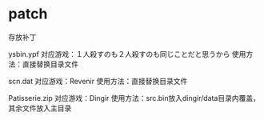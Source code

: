 # patch

存放补丁

ysbin.ypf 对应游戏：１人殺すのも２人殺すのも同じことだと思うから 使用方法：直接替换目录文件

scn.dat 对应游戏：Revenir 使用方法：直接替换目录文件

Patisserie.zip 对应游戏：Dingir 使用方法：src.bin放入dingir/data目录内覆盖，其余文件放入主目录
